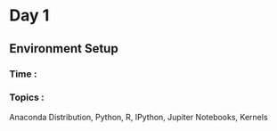 # Day 1

## Environment Setup
### Time :
### Topics : 
Anaconda Distribution, Python, R, IPython, Jupiter Notebooks, Kernels
